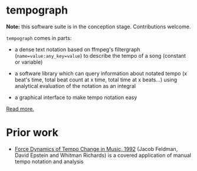 # tempograph

**Note:** this software suite is in the conception stage. Contributions welcome.

`tempograph` comes in parts:

- a dense text notation based on ffmpeg's filtergraph (`name=value:any_key=value`) to describe the tempo of a song (constant or variable)

- a software library which can query information about notated tempo (x beat's time, total beat count at x time, total time at x beats...) using analytical evaluation of the notation as an integral

- a graphical interface to make tempo notation easy


[Read more.](HOW.md)

# Prior work

- [Force Dynamics of Tempo Change in Music, 1992](https://continuum-hypothesis.com/music/feldman.pdf) (Jacob Feldman, David Epstein and Whitman Richards) is a covered application of manual tempo notation and analysis